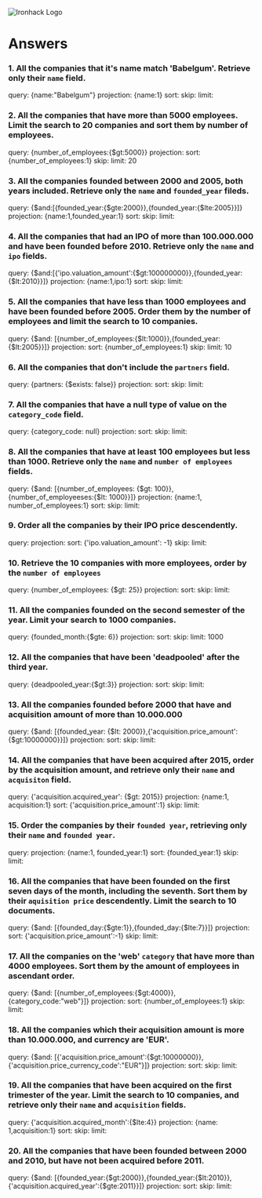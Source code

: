 ![Ironhack Logo](https://i.imgur.com/1QgrNNw.png)

# Answers

### 1. All the companies that it's name match 'Babelgum'. Retrieve only their `name` field.
query: {name:"Babelgum"}
projection: {name:1}
sort: 
skip: 
limit: 

### 2. All the companies that have more than 5000 employees. Limit the search to 20 companies and sort them by **number of employees**.
query: {number_of_employees:{$gt:5000}}
projection: 
sort: {number_of_employees:1}
skip: 
limit: 20

### 3. All the companies founded between 2000 and 2005, both years included. Retrieve only the `name` and `founded_year` fileds.
query: {$and:[{founded_year:{$gte:2000}},{founded_year:{$lte:2005}}]}
projection: {name:1,founded_year:1}
sort: 
skip: 
limit: 

### 4. All the companies that had an IPO of more than 100.000.000 and have been founded before 2010. Retrieve only the `name` and `ipo` fields.
query: {$and:[{'ipo.valuation_amount':{$gt:100000000}},{founded_year:{$lt:2010}}]}
projection: {name:1,ipo:1}
sort: 
skip: 
limit: 

### 5. All the companies that have less than 1000 employees and have been founded before 2005. Order them by the number of employees and limit the search to 10 companies.
query: {$and: [{number_of_employees:{$lt:1000}},{founded_year:{$lt:2005}}]}
projection: 
sort: {number_of_employees:1}
skip: 
limit: 10

### 6. All the companies that don't include the `partners` field.
query: {partners: {$exists: false}}
projection: 
sort: 
skip: 
limit: 

### 7. All the companies that have a null type of value on the `category_code` field.
query: {category_code: null}
projection: 
sort: 
skip: 
limit: 

### 8. All the companies that have at least 100 employees but less than 1000. Retrieve only the `name` and `number of employees` fields.
query: {$and: [{number_of_employees: {$gt: 100}},{number_of_employeeses:{$lt: 1000}}]}
projection: {name:1, number_of_employees:1}
sort: 
skip: 
limit: 

### 9. Order all the companies by their IPO price descendently.
query: 
projection: 
sort: {'ipo.valuation_amount': -1}
skip: 
limit: 

### 10. Retrieve the 10 companies with more employees, order by the `number of employees`
query: {number_of_employees: {$gt: 25}}
projection: 
sort: 
skip: 
limit: 

### 11. All the companies founded on the second semester of the year. Limit your search to 1000 companies.
query: {founded_month:{$gte: 6}}
projection: 
sort: 
skip: 
limit: 1000

### 12. All the companies that have been 'deadpooled' after the third year.
query: {deadpooled_year:{$gt:3}}
projection: 
sort: 
skip: 
limit: 

### 13. All the companies founded before 2000 that have and acquisition amount of more than 10.000.000
query: {$and: [{founded_year: {$lt: 2000}},{'acquisition.price_amount':{$gt:10000000}}]}
projection: 
sort: 
skip: 
limit: 

### 14. All the companies that have been acquired after 2015, order by the acquisition amount, and retrieve only their `name` and `acquisiton` field.
query: {'acquisition.acquired_year': {$gt: 2015}}
projection: {name:1, acquisition:1}
sort: {'acquisition.price_amount':1}
skip: 
limit: 

### 15. Order the companies by their `founded year`, retrieving only their `name` and `founded year`.
query: 
projection: {name:1, founded_year:1}
sort: {founded_year:1}
skip: 
limit: 

### 16. All the companies that have been founded on the first seven days of the month, including the seventh. Sort them by their `aquisition price` descendently. Limit the search to 10 documents.
query: {$and: [{founded_day:{$gte:1}},{founded_day:{$lte:7}}]}
projection: 
sort: {'acquisition.price_amount':-1}
skip: 
limit: 

### 17. All the companies on the 'web' `category` that have more than 4000 employees. Sort them by the amount of employees in ascendant order.
query: {$and: [{number_of_employees:{$gt:4000}},{category_code:"web"}]}
projection: 
sort: {number_of_employees:1}
skip: 
limit: 

### 18. All the companies which their acquisition amount is more than 10.000.000, and currency are 'EUR'.
query: {$and: [{'acquisition.price_amount':{$gt:10000000}},{'acquisition.price_currency_code':"EUR"}]}
projection: 
sort: 
skip: 
limit: 

### 19. All the companies that have been acquired on the first trimester of the year. Limit the search to 10 companies, and retrieve only their `name` and `acquisition` fields.
query: {'acquisition.acquired_month':{$lte:4}}
projection: {name: 1,acquisition:1}
sort: 
skip: 
limit: 

### 20. All the companies that have been founded between 2000 and 2010, but have not been acquired before 2011.
query: {$and: [{founded_year:{$gt:2000}},{founded_year:{$lt:2010}},{'acquisition.acquired_year':{$gte:2011}}]}
projection: 
sort: 
skip: 
limit: 

